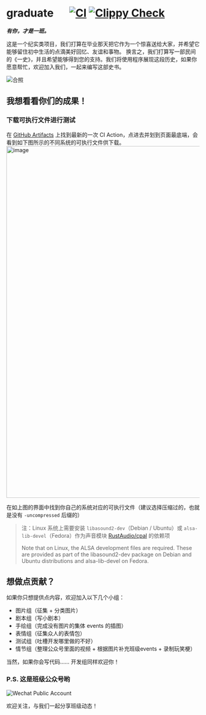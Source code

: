 # graduate &emsp; [![CI](https://github.com/Amazingkenneth/graduate/actions/workflows/ci.yml/badge.svg)](https://github.com/Amazingkenneth/graduate/actions/workflows/ci.yml) [![Clippy Check](https://github.com/Amazingkenneth/graduate/actions/workflows/clippy-check.yml/badge.svg)](https://github.com/Amazingkenneth/graduate/actions/workflows/clippy-check.yml)

***有你，才是一班。***

这是一个纪实类项目，我们打算在毕业那天把它作为一个惊喜送给大家，并希望它能够留住初中生活的点滴美好回忆、友谊和事物。
换言之，我们打算写一部民间的《一史》，并且希望能够得到您的支持。我们将使用程序展现这段历史，如果你愿意帮忙，欢迎加入我们，一起来编写这部史书。

![合照](https://graduate-cdn.netlify.com/image/grade7/开学合照.jpg)

## 我想看看你们的成果！
### 下载可执行文件进行测试
在 [GitHub Artifacts](https://github.com/Amazingkenneth/graduate/actions/workflows/ci.yml?query=is%3Asuccess) 上找到最新的一次 CI Action，点进去并划到页面最底端，会看到如下图所示的不同系统的可执行文件供下载。
<img width="918" alt="image" src="https://user-images.githubusercontent.com/81886982/211135228-014a6c72-7047-49e3-b927-f29d70f7a714.png">

在如上图的界面中找到你自己的系统对应的可执行文件（建议选择压缩过的，也就是没有 `-uncompressed` 后缀的）

> 注：Linux 系统上需要安装 `libasound2-dev`（Debian / Ubuntu）或 `alsa-lib-devel`（Fedora）作为声音模块 [RustAudio/cpal](https://github.com/RustAudio/cpal) 的依赖项
>
> Note that on Linux, the ALSA development files are required. These are provided as part of the libasound2-dev package on Debian and Ubuntu distributions and alsa-lib-devel on Fedora.

## 想做点贡献？
如果你只想提供点内容，欢迎加入以下几个小组：
- 图片组（征集 + 分类图片）
- 剧本组（写小剧本）
- 手绘组（完成没有图片的集体 events 的插图）
- 表情组（征集众人的表情包）
- 测试组（吐槽开发哪里做的不好）
- 情节组（整理公众号里面的视频 + 根据图片补充班级events + 录制玩笑梗）

当然，如果你会写代码……
开发组同样欢迎你！

### P.S. 这是班级公众号哟
![Wechat Public Account](https://open.weixin.qq.com/qr/code?username=Sal591526579)

欢迎关注，与我们一起分享班级动态！
